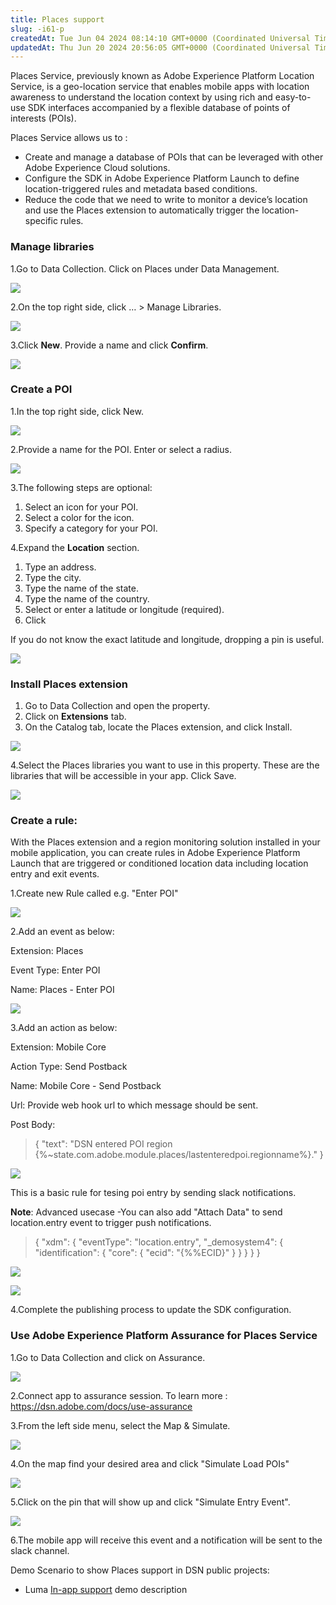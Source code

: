 ```yaml
---
title: Places support
slug: -i61-p
createdAt: Tue Jun 04 2024 08:14:10 GMT+0000 (Coordinated Universal Time)
updatedAt: Thu Jun 20 2024 20:56:05 GMT+0000 (Coordinated Universal Time)
---
```


Places Service, previously known as Adobe Experience Platform Location Service, is a geo-location service that enables mobile apps with location awareness to understand the location context by using rich and easy-to-use SDK interfaces accompanied by a flexible database of points of interests (POIs).

Places Service allows us to :

- Create and manage a database of POIs that can be leveraged with other Adobe Experience Cloud solutions.
- Configure the SDK in Adobe Experience Platform Launch to define location-triggered rules and metadata based conditions.
- Reduce the code that we need to write to monitor a device’s location and use the Places extension to automatically trigger the location-specific rules.

### **Manage libraries**

1.Go to Data Collection. Click on Places under Data Management.  &#x20;



![](../../assets/arh6jVSV_iFVU35ugiKT1_image.png)

2.On the top right side, click … > Manage Libraries.



![](../../assets/Ytr2U5xqKzcskTZuRIumC_image.png)

3.Click **New**. Provide a name and click **Confirm**.



![](../../assets/7bFl-4op3BWdM-2mKjWvk_image.png)

### **Create a POI**

1.In the top right side, click New.



![](../../assets/2dbp7Yo2jja-2NCRmoYwF_image.png)

2.Provide a name for the POI. Enter or select a radius.



![](../../assets/xW2C0nJ7yFfr960T7NPjP_image.png)

3.The following steps are optional:

1. Select an icon for your POI.
2. Select a color for the icon.
3. Specify a category for your POI.

4.Expand the **Location** section.

1. Type an address.
2. Type the city.
3. Type the name of the state.
4. Type the name of the country.
5. Select or enter a latitude or longitude (required).
6. Click

If you do not know the exact latitude and longitude, dropping a pin is useful.



![](../../assets/tXBIUGO5ENLswJdG_unIO_image.png)

### **Install Places extension**

1. Go to Data Collection and open the property.
2. Click on **Extensions** tab.
3. On the Catalog tab, locate the Places extension, and click Install.



![](../../assets/yFZBw1_0PvJtcLeKjizMQ_image.png)

4.Select the Places libraries you want to use in this property. These are the libraries that will be accessible in your app. Click Save.



![](../../assets/JPXKPVooIyzxrkxOTCauz_image.png)

### **Create a rule:**

With the Places extension and a region monitoring solution installed in your mobile application, you can create rules in Adobe Experience Platform Launch that are triggered or conditioned location data including location entry and exit events.

1.Create new Rule called e.g. "Enter POI"&#x20;



![](../../assets/pvGB9pBcMsXdTIllbl6x__image.png)

2.Add an event as below:

Extension: Places

Event Type: Enter POI

Name: Places - Enter POI





![](../../assets/1JxzohyrjyOF_rAppYxTC_image.png)

3.Add an action as below:

Extension: Mobile Core

Action Type: Send Postback

Name: Mobile Core - Send Postback

&#x20;Url: Provide web hook url to which message should be sent.

Post Body:&#x20;

> { "text": "DSN entered POI region {%~state.com.adobe.module.places/lastenteredpoi.regionname%}." }



![](../../assets/Uq4p3xBfVRNFbaJ9i13Ed_image.png)

This is a basic rule for tesing poi entry by sending slack notifications.&#x20;

**Note**: Advanced usecase -You can  also  add "Attach Data" to send location.entry event to trigger push notifications.

> {
>     "xdm": {
>         "eventType": "location.entry",
>         "_demosystem4": {
>             "identification": {
>                 "core": {
>                     "ecid": "{%%ECID}"
>                 }
>             }
>         }
>     }
> }



![](../../assets/OY1RXv0bZs8tjPQRZaPWw_image.png)



![](../../assets/mS859xw0Llz0MmFb4csHG_image.png)

4.Complete the publishing process to update the SDK configuration.

### **Use Adobe Experience Platform Assurance for Places Service**

1.Go to Data Collection and click on Assurance.



![](../../assets/FX_zgMAPhCZ5EoTvErWEr_image.png)

2.Connect app to assurance session. To learn more : <https://dsn.adobe.com/docs/use-assurance>

3.From the left side menu, select the Map & Simulate.

![](../../assets/MAgo49aMyZN0euJaZUxoX_image.png)

4.On the map find your desired area and click "Simulate Load POIs"

![](../../assets/Rkptw63KgqgBvKu4JOFjz_image.png)

5.Click on the pin that will show up and click "Simulate Entry Event".



![](../../assets/O67Tx_-TOaI6zjuKPMFOn_image.png)

6.The mobile app will receive this event and a notification will be sent to the slack channel.

Demo Scenario to show Places support in DSN public projects:

- Luma [In-app support](<../Demo System Next/In-app support.md#kAUor>) demo description

